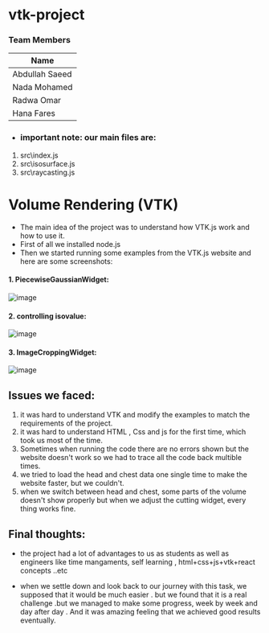 # vtk-project
### Team Members

| Name              |
| ----------------- |
| Abdullah Saeed    |
| Nada Mohamed      |
| Radwa Omar        |
| Hana Fares        |


- ### important note: our main files are:
 1. src\index.js 
 2. src\isosurface.js
 3. src\raycasting.js
 



# Volume Rendering (VTK)

- The main idea of the project was to understand how VTK.js work and how to use it.
- First of all we installed node.js
- Then we started running some examples from the VTK.js website and here are some screenshots:

#### 1. PiecewiseGaussianWidget:
![image](https://user-images.githubusercontent.com/61351802/147504587-72400acf-cba6-4938-b9f5-3eaae7a620fb.png)
#### 2. controlling isovalue:
![image](https://user-images.githubusercontent.com/61351802/147504697-04fefd0e-7923-44bd-9f6f-3858de494103.png)
#### 3. ImageCroppingWidget:
![image](https://user-images.githubusercontent.com/61351802/147504899-7978a7b0-6f12-4cd5-bb02-2e342f3d2bda.png)


## Issues we faced:
1. it was hard to understand VTK and modify the examples to match the requirements of the project.
2. it was hard to understand HTML , Css and js for the first time, which took us most of the time.
3. Sometimes when running the code there are no errors shown but the website doesn't work so we had to trace all the code back multible times.
4. we tried to load the head and chest data one single time to make the website faster, but we couldn't.
5. when we switch between head and chest, some parts of the volume doesn't show properly but when we adjust the cutting widget, every thing works fine.



## Final thoughts:
- the project had a lot of advantages to us as students as well as engineers like time mangaments, self learning , html+css+js+vtk+react concepts ..etc

- when we settle down and look back to our journey with this task, we supposed that it would be much easier . but we found that it is a real challenge .but  we managed to make some progress, week by week  and day after day . And it was amazing feeling that we achieved good results eventually.




